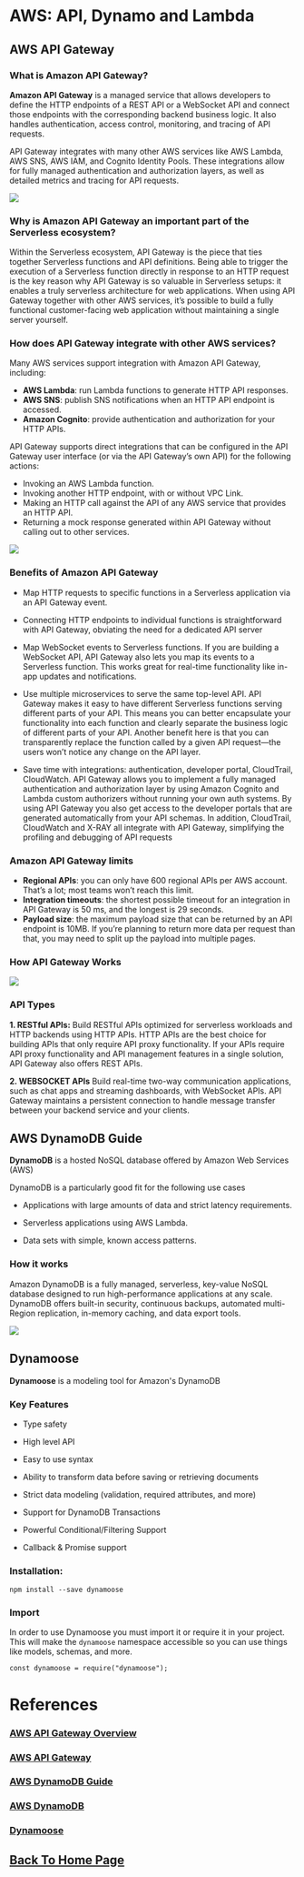 # AWS: API, Dynamo and Lambda

## AWS API Gateway

### What is Amazon API Gateway?

**Amazon API Gateway** is a managed service that allows developers to define the HTTP endpoints of a REST API or a WebSocket API and connect those endpoints with the corresponding backend business logic. It also handles authentication, access control, monitoring, and tracing of API requests.

API Gateway integrates with many other AWS services like AWS Lambda, AWS SNS, AWS IAM, and Cognito Identity Pools. These integrations allow for fully managed authentication and authorization layers, as well as detailed metrics and tracing for API requests.

![](https://assets-global.website-files.com/60acbb950c4d66d0ab3e2007/614dc8866ca06e6d1740ca01_amazon-api-gateway-guide-1.png)

### Why is Amazon API Gateway an important part of the Serverless ecosystem?

Within the Serverless ecosystem, API Gateway is the piece that ties together Serverless functions and API definitions. Being able to trigger the execution of a Serverless function directly in response to an HTTP request is the key reason why API Gateway is so valuable in Serverless setups: it enables a truly serverless architecture for web applications. When using API Gateway together with other AWS services, it’s possible to build a fully functional customer-facing web application without maintaining a single server yourself.

### How does API Gateway integrate with other AWS services?

Many AWS services support integration with Amazon API Gateway, including:

- **AWS Lambda**: run Lambda functions to generate HTTP API responses.
- **AWS SNS**: publish SNS notifications when an HTTP API endpoint is accessed.
- **Amazon Cognito**: provide authentication and authorization for your HTTP APIs.

API Gateway supports direct integrations that can be configured in the API Gateway user interface (or via the API Gateway’s own API) for the following actions:

- Invoking an AWS Lambda function.
- Invoking another HTTP endpoint, with or without VPC Link.
- Making an HTTP call against the API of any AWS service that provides an HTTP API.
- Returning a mock response generated within API Gateway without calling out to other services.

![](https://assets-global.website-files.com/60acbb950c4d66d0ab3e2007/614dc95513b10738e2cf2eb8_amazon-api-gateway-guide-2.png)

### Benefits of Amazon API Gateway

- Map HTTP requests to specific functions in a Serverless application via an API Gateway event.

- Connecting HTTP endpoints to individual functions is straightforward with API Gateway, obviating the need for a dedicated API server

- Map WebSocket events to Serverless functions. If you are building a WebSocket API, API Gateway also lets you map its events to a Serverless function. This works great for real-time functionality like in-app updates and notifications.

- Use multiple microservices to serve the same top-level API. API Gateway makes it easy to have different Serverless functions serving different parts of your API. This means you can better encapsulate your functionality into each function and clearly separate the business logic of different parts of your API. Another benefit here is that you can transparently replace the function called by a given API request—the users won’t notice any change on the API layer.

- Save time with integrations: authentication, developer portal, CloudTrail, CloudWatch. API Gateway allows you to implement a fully managed authentication and authorization layer by using Amazon Cognito and Lambda custom authorizers without running your own auth systems. By using API Gateway you also get access to the developer portals that are generated automatically from your API schemas. In addition, CloudTrail, CloudWatch and X-RAY all integrate with API Gateway, simplifying the profiling and debugging of API requests

### Amazon API Gateway limits

- **Regional APIs**: you can only have 600 regional APIs per AWS account. That’s a lot; most teams won’t reach this limit.
- **Integration timeouts**: the shortest possible timeout for an integration in API Gateway is 50 ms, and the longest is 29 seconds.
- **Payload size**: the maximum payload size that can be returned by an API endpoint is 10MB. If you’re planning to return more data per request than that, you may need to split up the payload into multiple pages.

### How API Gateway Works


![](https://d1.awsstatic.com/serverless/New-API-GW-Diagram.c9fc9835d2a9aa00ef90d0ddc4c6402a2536de0d.png)

### API Types

**1. RESTful APIs:**
Build RESTful APIs optimized for serverless workloads and HTTP backends using HTTP APIs. HTTP APIs are the best choice for building APIs that only require API proxy functionality. If your APIs require API proxy functionality and API management features in a single solution, API Gateway also offers REST APIs.

**2. WEBSOCKET APIs**
Build real-time two-way communication applications, such as chat apps and streaming dashboards, with WebSocket APIs. API Gateway maintains a persistent connection to handle message transfer between your backend service and your clients.

## AWS DynamoDB Guide

**DynamoDB** is a hosted NoSQL database offered by Amazon Web Services (AWS)

DynamoDB is a particularly good fit for the following use cases

- Applications with large amounts of data and strict latency requirements.

- Serverless applications using AWS Lambda.

- Data sets with simple, known access patterns.

### How it works
Amazon DynamoDB is a fully managed, serverless, key-value NoSQL database designed to run high-performance applications at any scale. DynamoDB offers built-in security, continuous backups, automated multi-Region replication, in-memory caching, and data export tools.


![](https://d1.awsstatic.com/product-page-diagram_Amazon-DynamoDBa.1f8742c44147f1aed11719df4a14ccdb0b13d9a3.png)

## Dynamoose

**Dynamoose** is a modeling tool for Amazon's DynamoDB

### Key Features

- Type safety
- High level API

- Easy to use syntax

- Ability to transform data before saving or retrieving documents

- Strict data modeling (validation, required attributes, and more)
- Support for DynamoDB Transactions
- Powerful Conditional/Filtering Support
- Callback & Promise support

### Installation:

```
npm install --save dynamoose
```

### Import
In order to use Dynamoose you must import it or require it in your project. This will make the `dynamoose` namespace accessible so you can use things like models, schemas, and more.

```
const dynamoose = require("dynamoose");
```

# References

### [AWS API Gateway Overview](https://www.serverless.com/guides/amazon-api-gateway)

### [AWS API Gateway](https://aws.amazon.com/api-gateway/)

### [AWS DynamoDB Guide](https://www.dynamodbguide.com/what-is-dynamo-db/)

### [AWS DynamoDB](https://aws.amazon.com/dynamodb/)

### [Dynamoose](https://dynamoosejs.com/getting_started/Introduction/)

## [Back To Home Page](../../README.md)
